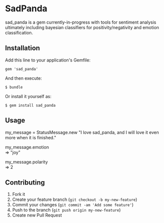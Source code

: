 # SadPanda

sad_panda is a gem currently-in-progress with tools for sentiment analysis ultimately including bayesian classifiers for positivity/negativity and emotion classification.

## Installation

Add this line to your application's Gemfile:

    gem 'sad_panda'

And then execute:

    $ bundle

Or install it yourself as:

    $ gem install sad_panda

## Usage

my_message = StatusMessage.new "I love sad_panda, and I will love it even more when it is finished."

my_message.emotion     
=> "joy"

my_message.polarity     
=> 2

## Contributing

1. Fork it
2. Create your feature branch (`git checkout -b my-new-feature`)
3. Commit your changes (`git commit -am 'Add some feature'`)
4. Push to the branch (`git push origin my-new-feature`)
5. Create new Pull Request
